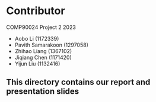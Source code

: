 # Contributor

COMP90024 Project 2 2023

- Aobo Li (1172339)
- Pavith Samarakoon (1297058)
- Zhihao Liang (1367102)
- Jiqiang Chen (1171420)
- Yijun Liu (1132416)

## This directory contains our report and presentation slides
